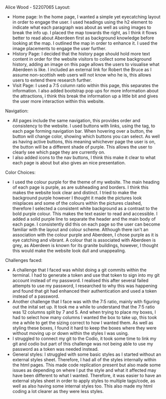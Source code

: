 Alice Wood - 52207065
Layout: 
- Home page: In the home page, I wanted a simple yet eyecatching layout in order to engage the user. I used headings using the h2 element to indicate what each paragraph was about as well as using images to break the info up. I placed the map towards the right, as I think it flows better to read about Aberdeen first as background knowledge before looking at the map. I outlined the map in order to enhance it. I used the image placements to engage the user further.
- History Page: I decided that the history page should hold more text content in order for  the website visitors to collect some background history, adding an image on this page allows the users to visualise what Aberdeen is like. I included an external link for Robert the Bruce as I assume non-scottish web users will not know who he is, this allows users to extend there research further.   
- Visit Page: I used a 7:5 column ratio within this page, this separates the information. I also added bootstrap pop ups for more information about the attractions, i think this break the information up a little bit and gives the user more interaction within this website. 

Navigation: 
- All pages include the same navigation, this provides order and consistency to the website. I used buttons with links, using the <a> tag, to each page forming navigation bar. When hovering over a button, the button will change color, showing which buttons you can select. As well as having active buttons, this meaning whichever page the user is on, the button will be a different shade of purple. This allows the user to clearly see which page they are currently on. 
- I also added icons to the nav buttons, I think this make it clear to what each page is about but also gives an nice presentation.

Color Choices: 
- I used the colour purple for the theme of my website. The main heading of each page is purple, as are subheading and borders. I think this makes the website look clear and distinct. I tried to make the background purple however I thought it made the pictures look misplaces and some of the colours within the pictures clashed, therefore I selected a consistent white background as a contrast to the bold purple colour. This makes the text easier to read and accessible. I added a solid purple line to separate the header and the main body of each page. I consistently did this on each page so the user can become familiar with the layout and colour scheme. Although there isn't an association with the colour purple and Aberdeen, I chose purple as it is eye catching and vibrant. A colour that is associated with Aberdeen is grey, as Aberdeen is known for its granite buildings, however, I thought this would make the website look dull and unappealing. 

Challenges faced:
- A challenge that I faced was whilst doing a git commits within the terminal. I had to generate a token and use that token to sign into my git account instead of my password. I realised this after several failed attempts to use my password, I researched to why this was happening and found that git had enhanced their authentication and used a token instead of a password. 
- Another challenge that I face was with the 7:5 ratio, mainly with figuring out the inital set up. It took me a while to understand that the 7:5 ratio was 12 columns split by 7 and 5. And when trying to place my boxes, I had to select how many columns I wanted the box to take up, this took me a while to get the sizing correct to how I wanted them. As well as styling these boxes, I found it hard to keep the boxes where they were without moving up or down within the styles I was using. 
- I struggled to connect my git to the Codio, it took some time to link my git and codio but part of this challenge was not being able to use my password as a token was needed instead.  
- General styles: I struggled with some basic styles as I started without an external styles sheet. Therefore, I had all of the styles internally within the html pages. This made code replication present but also made some issues as depending on where I put the style and what it affected may have been different to what I wanted. Therefore, it was easier to have an external styles sheet in order to apply styles to multiple tags/code, as well as also having some internal styles too. This also made my html coding a lot clearer as they were less styles. 

